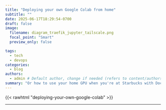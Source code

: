 ```yaml
---
title: "Deploying your own Google Colab from home"
subtitle: ""
date: 2025-06-17T18:29:54-0700
draft: false 
image:
  filename: diagram_traefik_jupyter_tailscale.png
  focal_point: "Smart"
  preview_only: false

tags:
  - tech
  - devops
categories:
  - blog
authors:
  - admin # Default author, change if needed (refers to content/authors/admin/_index.md)
summary: "Or how to use your home GPU when you're at Starbucks with Docker, Traefik, and Tailscale"
---
```


{{< rawhtml "deploying-your-own-google-colab" >}}

---

